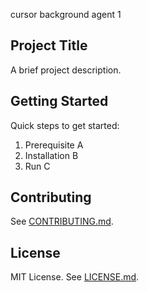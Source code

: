 cursor background agent 1

## Project Title

A brief project description.

## Getting Started

Quick steps to get started:
1. Prerequisite A
2. Installation B
3. Run C

## Contributing

See [CONTRIBUTING.md](CONTRIBUTING.md).

## License

MIT License. See [LICENSE.md](LICENSE.md).